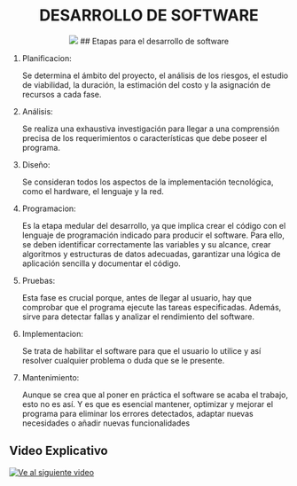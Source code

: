 <h1 align="center">DESARROLLO DE SOFTWARE</h1>
<p align="center">
<img src="https://smartrural.net/wp-content/uploads/desarrollo-de-sotware-smartrural.png">
## Etapas para el desarrollo de software</img>
</p>

1. Planificacion:

    Se determina el ámbito del proyecto, el análisis de los riesgos, el estudio de viabilidad, la duración, la estimación del costo y la asignación de recursos a cada fase. 
2. Análisis:

    Se realiza una exhaustiva investigación para llegar a una comprensión precisa de los requerimientos o características que debe poseer el programa. 
3. Diseño:

    Se consideran todos los aspectos de la implementación tecnológica, como el hardware, el lenguaje y la red. 

4. Programacion:

    Es la etapa medular del desarrollo, ya que implica crear el código con el lenguaje de programación indicado para producir el software. Para ello, se deben identificar correctamente las variables y su alcance, crear algoritmos y estructuras de datos adecuadas, garantizar una lógica de aplicación sencilla y documentar el código.

5. Pruebas:

    Esta fase es crucial porque, antes de llegar al usuario, hay que comprobar que el programa ejecute las tareas especificadas. Además, sirve para detectar fallas y analizar el rendimiento del software. 

6. Implementacion:

    Se trata de habilitar el software para que el usuario lo utilice y así resolver cualquier problema o duda que se le presente. 

7. Mantenimiento:

    Aunque se crea que al poner en práctica el software se acaba el trabajo, esto no es así. Y es que es esencial mantener, optimizar y mejorar el programa para eliminar los errores detectados, adaptar nuevas necesidades o añadir nuevas funcionalidades

## Video Explicativo
[![Ve al siguiente video](https://img.youtube.com/vi/s5ABwHaN7as/hqdefault.jpg)](https://www.youtube.com/watch?v=s5ABwHaN7as)





